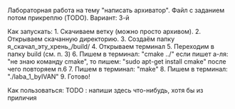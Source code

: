 Лабораторная работа на тему "написать архиватор".
Файл с заданием потом прикреплю (TODO).
Вариант: 3-й

Как запускать:
	1. Скачиваем ветку (можно просто архивом).
	2. Открываем скачанную директорию.
	3. Создаём папку я_скачал_эту_хрень_/build/
	4. Открываем терминал
	5. Переходим в папку build (см. п. 3)
	6. Пишем в терминал: "cmake ../"
		если пишет а-ля: "не знаю команду cmake", то пишем: "sudo apt-get install cmake"
		после чего повторяем п.6
	7. Пишем в терминал: "make"
	8. Пишем в терминал: "./laba_1_byIVAN"
	9. Готово!

Как пользоваться:
	TODO : напиши здесь что-нибудь, хотя бы из приличия
